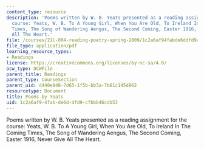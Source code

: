 ```yaml
---
content_type: resource
description: 'Poems written by W. B. Yeats presented as a reading assignment for the
  course: Yeats, W. B. To A Young Girl, When You Are Old, To Ireland In The Coming
  Times, The Song of Wandering Aengus, The Second Coming, Easter 1916, Never Give
  All The Heart.'
file: /courses/21l-004-reading-poetry-spring-2009/1c2a6af94fabde6ddfd9cfbbb46cdb53_MIT21l_004s09_read01_yeats.pdf
file_type: application/pdf
learning_resource_types:
- Readings
license: https://creativecommons.org/licenses/by-nc-sa/4.0/
ocw_type: OCWFile
parent_title: Readings
parent_type: CourseSection
parent_uid: d440e948-7d65-1f5b-bb3a-7b61c145d962
resourcetype: Document
title: Poems by Yeats
uid: 1c2a6af9-4fab-de6d-dfd9-cfbbb46cdb53
---
```

Poems written by W. B. Yeats presented as a reading assignment for the course: Yeats, W. B. To A Young Girl, When You Are Old, To Ireland In The Coming Times, The Song of Wandering Aengus, The Second Coming, Easter 1916, Never Give All The Heart.